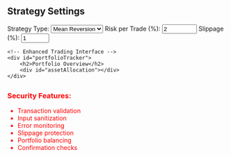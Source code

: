 <!DOCTYPE html>
<html>
<head>
    <title>Advanced Phantom Trading Bot</title>
    <script src="https://unpkg.com/@solana/web3.js@latest/lib/index.iife.js"></script>
    <script src="https://cdn.jsdelivr.net/npm/technicalindicators/dist/browser.js"></script>
</head>
<body>
    <!-- Strategy Configuration -->
    <div id="strategyConfig">
        <h2>Strategy Settings</h2>
        <label>
            Strategy Type:
            <select id="strategyType">
                <option value="meanReversion">Mean Reversion</option>
                <option value="momentum">Momentum</option>
            </select>
        </label>
        <label>
            Risk per Trade (%):
            <input type="number" id="riskPerTrade" value="2" min="0.1" max="100" step="0.1">
        </label>
        <label>
            Slippage (%):
            <input type="number" id="slippage" value="1" min="0" max="5" step="0.1">
        </label>
    </div>

    <!-- Enhanced Trading Interface -->
    <div id="portfolioTracker">
        <h2>Portfolio Overview</h2>
        <div id="assetAllocation"></div>
    </div>

<script>
const SOLANA_NETWORK = 'mainnet-beta';
const RAYDIUM_API = 'https://api.raydium.io/v2/main/pairs';
const MAX_RETRIES = 3;
let tradingInterval;
let portfolio = {
    SOL: { amount: 0, value: 0 },
    USDC: { amount: 0, value: 0 }
};

class TechnicalAnalysis {
    static calculateEMA(prices, period = 20) {
        const ema = technicalIndicators.EMA.calculate({
            values: prices,
            period
        });
        return ema.slice(-1)[0];
    }

    static calculateRSI(prices, period = 14) {
        const rsi = technicalIndicators.RSI.calculate({
            values: prices,
            period
        });
        return rsi.slice(-1)[0];
    }
}

class RiskManager {
    static calculatePositionSize(balance, riskPercent, entryPrice, stopLossPrice) {
        const riskAmount = balance * (riskPercent / 100);
        const priceDifference = Math.abs(entryPrice - stopLossPrice);
        return riskAmount / priceDifference;
    }
}

async function fetchMarketData() {
    try {
        const response = await fetch(RAYDIUM_API);
        const data = await response.json();
        return data.reduce((acc, pair) => {
            acc[pair.name] = pair.price;
            return acc;
        }, {});
    } catch (error) {
        console.error('Market data error:', error);
        throw new Error('Failed to fetch market data');
    }
}

async function getConfirmedTransaction(txHash, retries = MAX_RETRIES) {
    const connection = new solanaWeb3.Connection(solanaWeb3.clusterApiUrl(SOLANA_NETWORK));
    for (let i = 0; i < retries; i++) {
        const tx = await connection.getConfirmedTransaction(txHash);
        if (tx) return tx;
        await new Promise(resolve => setTimeout(resolve, 5000));
    }
    throw new Error('Transaction confirmation timeout');
}

async function executeTradeWithProtection(action, amount, currentPrice) {
    const slippage = document.getElementById('slippage').value / 100;
    const minPrice = currentPrice * (1 - slippage);
    const maxPrice = currentPrice * (1 + slippage);
    
    const connection = new solanaWeb3.Connection(solanaWeb3.clusterApiUrl(SOLANA_NETWORK));
    const recentBlockhash = await connection.getRecentBlockhash();
    
    const transaction = new solanaWeb3.Transaction().add(
        // Add trade instructions with price protection
        // Example: solanaWeb3.SystemProgram.transfer(...)
    );

    try {
        const signedTx = await walletConnection.signTransaction(transaction);
        const txHash = await connection.sendRawTransaction(signedTx.serialize());
        const confirmedTx = await getConfirmedTransaction(txHash);
        
        if (confirmedTx) {
            updatePortfolio(action, amount, currentPrice);
            return true;
        }
        return false;
    } catch (error) {
        console.error('Trade failed:', error);
        throw error;
    }
}

function updatePortfolio(action, amount, price) {
    if (action === 'buy') {
        portfolio.SOL.amount += amount;
        portfolio.USDC.amount -= amount * price;
    } else {
        portfolio.SOL.amount -= amount;
        portfolio.USDC.amount += amount * price;
    }
    updatePortfolioDisplay();
}

function updatePortfolioDisplay() {
    document.getElementById('assetAllocation').innerHTML = `
        <p>SOL: ${portfolio.SOL.amount.toFixed(4)}</p>
        <p>USDC: ${portfolio.USDC.amount.toFixed(2)}</p>
    `;
}

async function enhancedTradingStrategy() {
    try {
        const marketData = await fetchMarketData();
        const solPrice = marketData['SOL/USDC'];
        const historicalPrices = await fetchHistoricalPrices();
        
        const ema20 = TechnicalAnalysis.calculateEMA(historicalPrices);
        const rsi = TechnicalAnalysis.calculateRSI(historicalPrices);
        
        const balance = await getWalletBalance();
        const riskPercent = document.getElementById('riskPerTrade').value;
        const positionSize = RiskManager.calculatePositionSize(
            balance, 
            riskPercent, 
            solPrice, 
            solPrice * 0.98
        );

        if (rsi < 30 && solPrice > ema20) {
            await executeTradeWithProtection('buy', positionSize, solPrice);
        } else if (rsi > 70 && solPrice < ema20) {
            await executeTradeWithProtection('sell', positionSize, solPrice);
        }
    } catch (error) {
        handleTradingError(error);
    }
}

function handleTradingError(error) {
    console.error('Trading error:', error);
    sendErrorAlert(error.message);
    if (error.message.includes('balance')) {
        stopTrading();
    }
}

function sendErrorAlert(message) {
    // Implement secure error logging/notification
    alert(`Trading Error: ${message}`);
}

// Security Enhancements
function sanitizeInput(input) {
    return input.replace(/[^a-zA-Z0-9-_.]/g, '');
}

function validateTransaction(transaction) {
    // Implement transaction validation logic
    return true;
}

// Initialize with default strategy
document.getElementById('strategyType').addEventListener('change', () => {
    // Implement strategy switching logic
});

// Modified startTradingStrategy with enhanced features
async function startTradingStrategy() {
    try {
        await initializeTradingSession();
        tradingInterval = setInterval(async () => {
            await enhancedTradingStrategy();
            await updateBalance();
        }, 300000); // 5-minute intervals
    } catch (error) {
        handleTradingError(error);
    }
}

async function initializeTradingSession() {
    // Perform pre-trading checks
    await verifyNetworkConnection();
    await validateWalletBalance();
}

// Additional security measures
window.addEventListener('beforeunload', (event) => {
    if (isTradingActive) {
        event.preventDefault();
        event.returnValue = '';
    }
});
</script>

<!-- Enhanced Security Notice -->
<div style="color: red; margin-top: 2em;">
    <h3>Security Features:</h3>
    <ul>
        <li>Transaction validation</li>
        <li>Input sanitization</li>
        <li>Error monitoring</li>
        <li>Slippage protection</li>
        <li>Portfolio balancing</li>
        <li>Confirmation checks</li>
    </ul>
</div>
</body>
</html>
